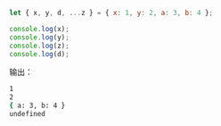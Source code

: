 ```javascript
let { x, y, d, ...z } = { x: 1, y: 2, a: 3, b: 4 };

console.log(x);
console.log(y);
console.log(z);
console.log(d);
```

输出：

```bash
1
2
{ a: 3, b: 4 }
undefined
```